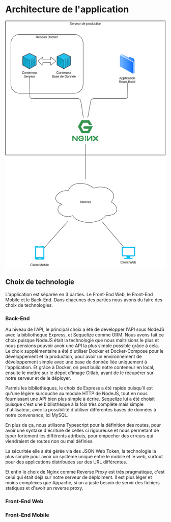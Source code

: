 # Architecture de l'application

![Architecture](./img/Architecture.png)

## Choix de technologie
L'application est séparée en 3 parties. Le Front-End Web, le Front-End Mobile et le Back-End. Dans chacunes des parties nous avons du faire des choix de technologies.

### Back-End
Au niveau de l'API, le principal choix a été de développer l'API sous NodeJS avec la bibliothèque Express, et Sequelize comme ORM. Nous avons fait ce choix puisque NodeJS était la technologie que nous maitrisions le plus et nous pensions pouvoir avoir une API la plus simple possible grâce à cela.  
Le choix supplémentaire a été d'utiliser Docker et Docker-Compose pour le développement et la production, pour avoir un environnement de développement simple avec une base de donnée liée uniquement à l'application. Et grâce à Docker, on peut build notre conteneur en local, ensuite le mettre sur le dépot d'image Gitlab, avant de le récupérer sur notre serveur et de le déployer.  

Parmis les bibliothèques, le choix de Express a été rapide puisqu'il est qu'une légère surcouche au module HTTP de NodeJS, tout en nous fournissant une API bien plus simple à écrire. Sequelize lui a été choisit puisque c'est une bibliothèque à la fois très complête mais simple d'utilisateur, avec la possibilité d'utiliser différentes bases de données à notre convenance, ici MySQL.  

En plus de ça, nous utilisons Typescript pour la définition des routes, pour avoir une syntaxe d'écriture de celles ci rigoureuse et nous permetant de typer fortement les différents attributs, pour empecher des erreurs qui viendraient de routes non ou mal définies.

La sécuritée elle a été gérée via des JSON Web Token, la technologie la plus simple pour avoir un système unique entre le mobile et le web, surtout pour des applications distribuées sur des URL différentes.

Et enfin le choix de Nginx comme Reverse Proxy est très pragmatique, c'est celui qui était déjà sur notre serveur de déploiment. Il est plus léger et moins complexes que Appache, si on a juste besoin de servir des fichiers statiques et d'avoir un reverse proxy.

### Front-End Web

### Front-End Mobile